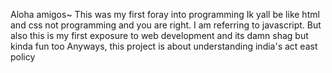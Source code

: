 Aloha amigos~
This was my first foray into programming Ik yall be like html and css not programming and you are right. I am referring to javascript. 
But also this is my first exposure to web development and its damn shag but kinda fun too
Anyways, this project is about understanding india's act east policy 
